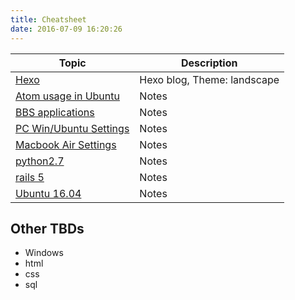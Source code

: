 ```yaml
---
title: Cheatsheet
date: 2016-07-09 16:20:26
---
```


| Topic | Description
| ----- | -----------
| [Hexo](/Cheatsheet/hexo_note.html) | Hexo blog, Theme: landscape
| [Atom usage in Ubuntu](/Cheatsheet/atom_in_ubuntu1604.html) | Notes
| [BBS applications](/Cheatsheet/bbs.html) | Notes
| [PC Win/Ubuntu Settings](/Cheatsheet/asus_n82jq_setting.html) | Notes
| [Macbook Air Settings](/Cheatsheet/macbookair.html) | Notes
| [python2.7](/Cheatsheet/python27.html) | Notes
| [rails 5](/Cheatsheet/raisl5.html) | Notes
| [Ubuntu 16.04](/Cheatsheet/ubuntu1604.html) | Notes



## Other TBDs
- Windows
- html
- css
- sql
